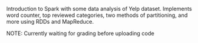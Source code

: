 Introduction to Spark with some data analysis of Yelp dataset. Implements word counter, top reviewed categories, two methods of partitioning, and more using RDDs and MapReduce.

NOTE: Currently waiting for grading before uploading code
